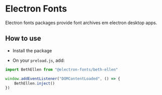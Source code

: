 # Electron Fonts

Electron fonts packages provide font archives em electron desktop apps.

## How to use

* Install the package

* On your `preload.js`, add:

```ts
import BethEllen from "@electron-fonts/beth-ellen"

window.addEventListener("DOMContentLoaded", () => {
    BethEllen.inject()
})
```